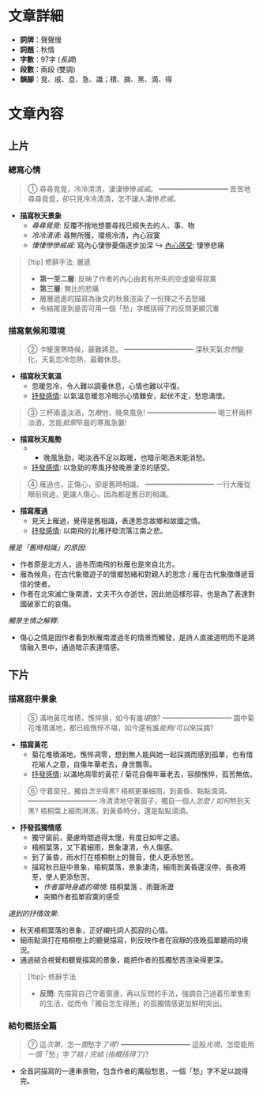 # 文章詳細
- **詞牌**：聲聲慢
- **詞題**：秋情
- **字數**：97字 (*長調*)
- **段數**：兩段 (雙調)
- **韻腳**：覓、戚、息、急、識；積、摘、黑、滴、得

# 文章內容
## 上片
### 總寫心情
> ①   尋尋覓覓，冷冷清清，淒淒慘慘*戚戚*。
> ━━━━━━━━━━
> 苦苦地尋尋覓覓，卻只見冷冷清清，怎不讓人凄慘*悲戚*。

- **描寫秋天景象**
	- *尋尋覓覓*: 反覆不捨地想要尋找已經失去的人、事、物
	- *冷冷清清*: 尋無所獲，環境冷清，內心寂寞
	- *悽悽慘慘戚戚*: 寫內心悽慘憂傷逐步加深
  ↪️ <u>內心感受</u>: 悽慘悲痛

> [!tip] 修辭手法: 層遞
> - **第一至二層**: 反映了作者的內心由若有所失的空虛變得寂寞
> - **第三層**: 無比的悲痛
> - 層層遞進的描寫為後文的秋景渲染了一份揮之不去愁緒
> - 令結尾提到是否可用一個「愁」字概括得了的反問更顯沉重

### 描寫氣候和環境
> ②   *乍*暖還寒時候，最難將息。
> ━━━━━━━━━━
> 深秋天氣*忽然*變化，天氣忽冷忽熱，最難休息。

- **描寫秋天氣温**
	- 忽暖忽冷，令人難以調養休息，心情也難以平復。
	- <u>抒發感情</u>: 以氣温忽暖忽冷暗示心情難安，起伏不定，愁思滿懷。

> ③   三杯兩盞淡酒，怎*敵*他、晚來風急!
> ━━━━━━━━━━
> 喝三杯兩杯淡酒，怎能*抵禦*早晨的寒風急襲!

- **描寫秋天風勢**
	- - 晚風急勁，喝淡酒不足以取暖，也暗示喝酒未能消愁。
	- <u>抒發感情</u>: 以急勁的寒風抒發晚景淒涼的感受。

> ④   雁過也，正傷心，卻是舊時相識。
> ━━━━━━━━━━
> 一行大雁從眼前飛過，更讓人傷心，因為都是舊日的相識。

- **描寫雁過**
	- 見天上雁過，覺得是舊相識，表達思念故鄉和故國之情。
	- <u>抒發感情</u>: 以南飛的北雁抒發流落江南之悲。

*雁是「舊時相識」的原因*:
- 作者原是北方人，過冬而南飛的秋雁也是來自北方。
- 雁為候鳥，在古代象徵遊子的懷鄉愁緒和對親人的思念 /
  雁在古代象徵傳遞音信的使者。  
- 作者在北宋滅亡後南渡，丈夫不久亦逝世，因此她這樣形容，也是為了表達對國破家亡的哀傷。

*觸景生情之解釋*:
- 傷心之情是因作者看到秋雁南渡過冬的情景而觸發，是詩人直接道明而不是將情融入景中，通過暗示表達情感。

## 下片
### 描寫庭中景象
> ⑤   滿地黃花堆積，憔悴損，如今有誰*堪*摘?
> ━━━━━━━━━━
> 園中菊花堆積滿地，都已經憔悴不堪，如今還有誰*能夠/可以*來採摘?

- **描寫黃花**
	- 菊花堆積滿地，憔悴凋零，想到無人能與她一起採摘而感到孤單，也有借花喻人之意，自傷年華老去，身世飄零。    
	- <u>抒發感情</u>: 以滿地凋零的黃花 / 菊花自傷年華老去，容顏憔悴，孤苦無依。

> ⑥   守着窗兒，獨自*怎生*得黑? 梧桐更兼細雨，到黃昏、點點滴滴。
> ━━━━━━━━━━
> 冷清清地守著窗子，獨自一個人*怎麼 / 如何*熬到天黑? 梧桐葉上細雨淋漓，到黃昏時分，還是點點滴滴。

- **抒發孤獨情感**
	- 獨守窗前，憂慮時間過得太慢，有度日如年之感。
	- 梧桐葉落，又下着細雨，景象淒清，令人傷感。
	- 到了黃昏，雨水打在梧桐樹上的聲音，使人更添愁苦。
	- 描寫秋日庭中景象，梧桐葉落，景象淒清，細雨到黃昏還沒停，長夜將至，使人更添愁苦。
	    - *作者當時身處的環境*: 梧桐葉落 、雨聲淅瀝
	    - 突顯作者孤單寂寞的感受

*達到的抒情效果*:
- 秋天梧桐葉落的景象，正好襯托詞人孤寂的心情。
- 細雨點滴打在梧桐樹上的聽覺描寫，則反映作者在寂靜的夜晚孤單聽雨的境況。
- 通過結合視覺和聽覺描寫的景象，能把作者的孤獨愁苦渲染得更深。

> [!tip]- 修辭手法
> - **反問**: 先描寫自己守着窗邊，再以反問的手法，強調自己過着形單隻影的生活，從而令「獨自怎生得黑」的孤獨情感更加鮮明突出。

### 結句概括全篇
> ⑦   這*次第*，怎一*箇*愁字*了得*?
> ━━━━━━━━━━
> 這般*光境*，怎麼能用一*個*「愁」字*了結 / 完結 (指概括得了)*?

- 全首詞描寫的一連串景物，包含作者的萬般愁思，一個「愁」字不足以說得完。
